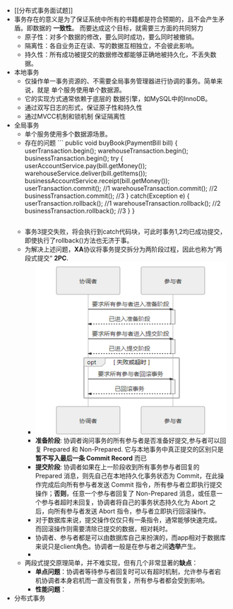 - [[分布式事务面试题]]
- 事务存在的意义是为了保证系统中所有的书籍都是符合预期的，且不会产生矛盾。即数据的 **一致性**。 而要达成这个目标，就需要三方面的共同努力
	- 原子性：对多个数据的修改，要么同时成功，要么同时被撤销。
	- 隔离性：各自业务正在读、写的数据互相独立，不会彼此影响。
	- 持久性：所有成功被提交的数据修改都能够正确地被持久化，不丢失数据。
- 本地事务
	- 仅操作单一事务资源的、不需要全局事务管理器进行协调的事务。简单来说，就是 单个服务使用单个数据源。
	- 它的实现方式通常依赖于底层的 数据引擎，如MySQL中的InnoDB。
	- 通过双写日志的形式，保证原子性和持久性
	- 通过MVCC机制和锁机制 保证隔离性
- 全局事务
	- 单个服务使用多个数据源场景。
	- 存在的问题 ```
	  public void buyBook(PaymentBill bill) {
	      userTransaction.begin();
	      warehouseTransaction.begin();
	      businessTransaction.begin();
	  	try {
	          userAccountService.pay(bill.getMoney());
	          warehouseService.deliver(bill.getItems());
	          businessAccountService.receipt(bill.getMoney());
	          userTransaction.commit(); //1
	          warehouseTransaction.commit(); //2
	          businessTransaction.commit(); //3
	  	} catch(Exception e) {
	          userTransaction.rollback(); //1
	          warehouseTransaction.rollback(); //2
	          businessTransaction.rollback(); //3
	  	}
	  }
	  ```
	- 事务3提交失败，将会执行到catch代码块，可此时事务1,2均已成功提交，即使执行了rollback()方法也无济于事。
	- 为解决上述问题，**XA**协议将事务提交拆分为两阶段过程，因此也称为”两段式提交“ **2PC**.
		- ![image.png](../assets/image_1690795580265_0.png)
		- **准备阶段**: 协调者询问事务的所有参与者是否准备好提交,参与者可以回复 Prepared 和 Non-Prepared. 它与本地事务中真正提交的区别只是**暂不写入最后一条 Commit Record** 而已
		- **提交阶段**: 协调者如果在上一阶段收到所有事务参与者回复的 Prepared 消息，则先自己在本地持久化事务状态为 Commit，在此操作完成后向所有参与者发送 Commit 指令，所有参与者立即执行提交操作；**否则**，任意一个参与者回复了 Non-Prepared 消息，或任意一个参与者超时未回复，协调者将自己的事务状态持久化为 Abort 之后，向所有参与者发送 Abort 指令，参与者立即执行回滚操作。
		- 对于数据库来说，提交操作仅仅只有一条指令，通常能够快速完成。而回滚操作则需要清除已提交的数据，相对耗时。
		- 协调者、参与者都是可以由数据库自己来扮演的，而app相对于数据库来说只是client角色。协调者一般是在参与者之间**选举**产生。
		-
	- 两段式提交原理简单，并不难实现，但有几个非常显著的**缺点**：
		- **单点问题**：协调者等待参与者回复时可以有超时机制，允许参与者宕机协调者本身宕机而一直没有恢复，所有参与者都会受到影响。
		- **性能问题**：
- 分布式事务
